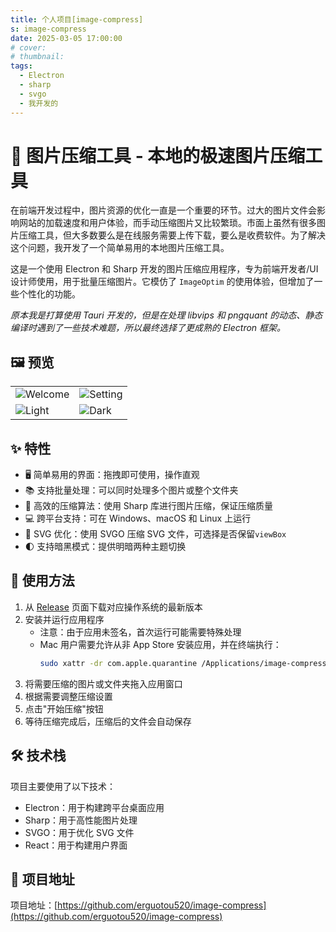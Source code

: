 ```yaml
---
title: 个人项目[image-compress]
s: image-compress
date: 2025-03-05 17:00:00
# cover:
# thumbnail:
tags:
  - Electron
  - sharp
  - svgo
  - 我开发的
---
```


# 🚀 图片压缩工具 - 本地的极速图片压缩工具

在前端开发过程中，图片资源的优化一直是一个重要的环节。过大的图片文件会影响网站的加载速度和用户体验，而手动压缩图片又比较繁琐。市面上虽然有很多图片压缩工具，但大多数要么是在线服务需要上传下载，要么是收费软件。为了解决这个问题，我开发了一个简单易用的本地图片压缩工具。

这是一个使用 Electron 和 Sharp 开发的图片压缩应用程序，专为前端开发者/UI设计师使用，用于批量压缩图片。它模仿了 `ImageOptim` 的使用体验，但增加了一些个性化的功能。

*原本我是打算使用 Tauri 开发的，但是在处理 libvips 和 pngquant 的动态、静态编译时遇到了一些技术难题，所以最终选择了更成熟的 Electron 框架。*

## 🖼️ 预览

| | |
|---|---|
| ![Welcome](https://github.com/erguotou520/image-compress/raw/electron/assets/welcome.png) | ![Setting](https://github.com/erguotou520/image-compress/raw/electron/assets/setting.png) |
| ![Light](https://github.com/erguotou520/image-compress/raw/electron/assets/light.png) | ![Dark](https://github.com/erguotou520/image-compress/raw/electron/assets/dark.png) |

<!-- more -->

## ✨ 特性

- 🖥️ 简单易用的界面：拖拽即可使用，操作直观
- 📚 支持批量处理：可以同时处理多个图片或整个文件夹
- 🚀 高效的压缩算法：使用 Sharp 库进行图片压缩，保证压缩质量
- 💻 跨平台支持：可在 Windows、macOS 和 Linux 上运行
- 🎨 SVG 优化：使用 SVGO 压缩 SVG 文件，可选择是否保留`viewBox`
- 🌓 支持暗黑模式：提供明暗两种主题切换

## 🎯 使用方法

1. 从 [Release](https://github.com/erguotou520/image-compress/releases) 页面下载对应操作系统的最新版本
2. 安装并运行应用程序
   - 注意：由于应用未签名，首次运行可能需要特殊处理
   - Mac 用户需要允许从非 App Store 安装应用，并在终端执行：
     ```bash
     sudo xattr -dr com.apple.quarantine /Applications/image-compress.app
     ```
3. 将需要压缩的图片或文件夹拖入应用窗口
4. 根据需要调整压缩设置
5. 点击"开始压缩"按钮
6. 等待压缩完成后，压缩后的文件会自动保存

## 🛠️ 技术栈

项目主要使用了以下技术：

- Electron：用于构建跨平台桌面应用
- Sharp：用于高性能图片处理
- SVGO：用于优化 SVG 文件
- React：用于构建用户界面

## 📄 项目地址

项目地址：[https://github.com/erguotou520/image-compress](https://github.com/erguotou520/image-compress)
